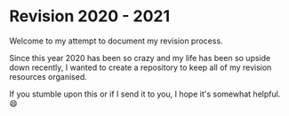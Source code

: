 # Revision 2020 - 2021
Welcome to my attempt to document my revision process.

Since this year 2020 has been so crazy and my life has been so upside down recently, I wanted to create a repository to keep all of my revision resources organised.

If you stumble upon this or if I send it to you, I hope it's somewhat helpful. :smile:
